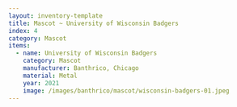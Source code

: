 ```yaml
---
layout: inventory-template
title: Mascot ~ University of Wisconsin Badgers
index: 4
category: Mascot
items:
  - name: University of Wisconsin Badgers
    category: Mascot
    manufacturer: Banthrico, Chicago
    material: Metal
    year: 2021
    image: /images/banthrico/mascot/wisconsin-badgers-01.jpeg
---
```

